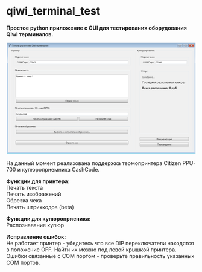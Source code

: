 # qiwi_terminal_test
**Простое python приложение с GUI для тестирования оборудования Qiwi терминалов.**

<p align="center">
 <img width="500px" src="https://github.com/xxxiaomixxx/qiwi_terminal_test/blob/main/demo.png?raw=true" alt="qr"/>
</p>
На данный момент реализована поддержка термопринтера Citizen PPU-700 и купюроприемника CashCode.  

**Функции для принтера:**  
Печать текста  
Печать изображений  
Обрезка чека  
Печать штрихкодов (beta)  

**Функции для купюроприеника:**  
Распознавание купюр  

**Исправление ошибок:**  
Не работает принтер - убедитесь что все DIP переключатели находятся в положение OFF. Найти их можно под левой крышкой принтера.  
Ошибки связанные с COM портом - проверьте правильность указанных COM портов.
